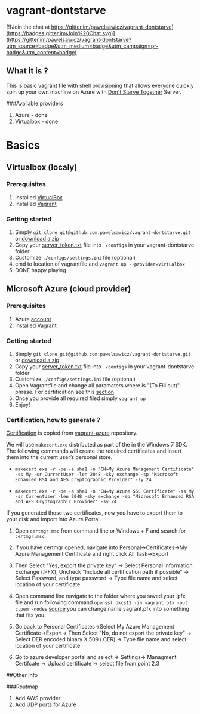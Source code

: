 # vagrant-dontstarve

[![Join the chat at https://gitter.im/pawelsawicz/vagrant-dontstarve](https://badges.gitter.im/Join%20Chat.svg)](https://gitter.im/pawelsawicz/vagrant-dontstarve?utm_source=badge&utm_medium=badge&utm_campaign=pr-badge&utm_content=badge)

## What it is ?
This is basic vagrant file with shell provisioning that allows everyone quickly spin up your own machine on Azure with [Don't Starve Together](http://www.dontstarvegame.com/) Server.

###Available providers 
1. Azure - done
2. Virtualbox - done 

# Basics 

## Virtualbox (localy) 

### Prerequisites
1. Installed [VirtualBox](https://www.virtualbox.org/)
2. Installed [Vagrant](https://www.vagrantup.com)

### Getting started
1. Simply ```git clone git@github.com:pawelsawicz/vagrant-dontstarve.git``` or [download a zip](https://github.com/pawelsawicz/vagrant-dontstarve/archive/master.zip)
2. Copy your [server_token.txt](http://dont-starve-game.wikia.com/wiki/Guides/Don%E2%80%99t_Starve_Together_Dedicated_Servers#Server_Tokens) file into ```./configs```  in your vagrant-dontstarve folder 
4. Customize ```./configs/settings.ini``` file (optional)
5. cmd to location of vagrantfile and ```vagrant up --provider=virtualbox```
6. DONE happy playing

## Microsoft Azure (cloud provider)

### Prerequisites
1. Azure [account](https://account.windowsazure.com)
2. Installed [Vagrant](https://www.vagrantup.com)

### Getting started

1. Simply ```git clone git@github.com:pawelsawicz/vagrant-dontstarve.git``` or [download a zip](https://github.com/pawelsawicz/vagrant-dontstarve/archive/master.zip)
2. Copy your [server_token.txt](http://dont-starve-game.wikia.com/wiki/Guides/Don%E2%80%99t_Starve_Together_Dedicated_Servers#Server_Tokens) file into ```./configs```  in your vagrant-dontstarve folder
3. Customize ```./configs/settings.ini``` file (optional)
4. Open Vagrantfile and change all paramaters where is "(To Fill out)" phrase. For certification see this [section](https://github.com/pawelsawicz/vagrant-dontstarve#certification-how-to-generate-)
5. Once you provide all required filed simply ```vagrant up``` 
6. Enjoy!

### Certification, how to generate ?
[Certification](https://github.com/MSOpenTech/vagrant-azure#certificate-generation) is copied from [vagrant-azure](https://github.com/MSOpenTech/vagrant-azure) repository.

We will use ```makecert.exe``` distributed as part of the in the Windows 7 SDK. The following commands will create the required certificates and insert them into the current user’s personal store.

* ```makecert.exe -r -pe -a sha1 -n "CN=My Azure Management Certificate" -ss My -sr CurrentUser -len 2048 -sky exchange -sp "Microsoft Enhanced RSA and AES Cryptographic Provider" -sy 24```

* ```makecert.exe -r -pe -a sha1 -n "CN=My Azure SSL Certificate" -ss My -sr CurrentUser -len 2048 -sky exchange -sp "Microsoft Enhanced RSA and AES Cryptographic Provider" -sy 24```

If you generated those two certificates, now you have to export them to your disk and import into Azure Portal.

1. Open ```certmgr.msc``` from command line or Windows + F and search for ```certmgr.msc```

2. If you have certmgr opened, navigate into Personal->Certificates->My Azure Management Certificate and right click All Task->Export

  1. Then Select "Yes, export the private key" -> Select Personal Information Exchange (.PFX), Uncheck "Include all certification path if possible" -> Select Password, and type password -> Type file name and select location of your certificate

  2. Open command line navigate to the folder where you saved your .pfx file and run following command ```openssl pkcs12 -in vagrant.pfx -out c.pem -nodes``` [source](https://github.com/MSOpenTech/vagrant-azure/issues/25#issue-38745468) you can change name vagrant.pfx into something that fits you.

  3. Go back to Personal Certificates->Select My Azure Management Certificate->Export-> Then Select "No, do not export the private key" -> Select DER encoded binary X.509 (.CER) -> Type file name and select location of your certificate

3. Go to azure developer portal and select -> Settings-> Managment Certifcate -> Upload certificate -> select file from point 2.3 

##Other Info

###Routmap
1. Add AWS provider
2. Add UDP ports for Azure
